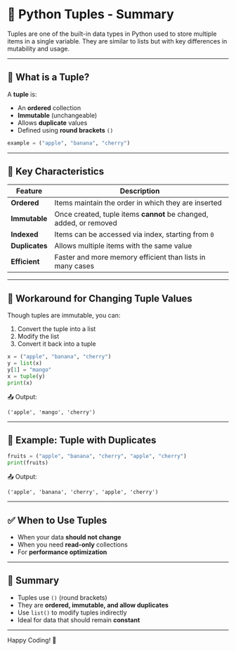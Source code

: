 # 🐍 Python Tuples - Summary

Tuples are one of the built-in data types in Python used to store multiple items in a single variable. They are similar to lists but with key differences in mutability and usage.

---

## 📌 What is a Tuple?

A **tuple** is:
- An **ordered** collection
- **Immutable** (unchangeable)
- Allows **duplicate** values
- Defined using **round brackets** `()`

```python
example = ("apple", "banana", "cherry")
```

---

## 🧠 Key Characteristics

| Feature          | Description                                                                 |
|------------------|-----------------------------------------------------------------------------|
| **Ordered**      | Items maintain the order in which they are inserted                         |
| **Immutable**    | Once created, tuple items **cannot** be changed, added, or removed          |
| **Indexed**      | Items can be accessed via index, starting from `0`                          |
| **Duplicates**   | Allows multiple items with the same value                                   |
| **Efficient**    | Faster and more memory efficient than lists in many cases                   |

---

## 🔄 Workaround for Changing Tuple Values

Though tuples are immutable, you can:
1. Convert the tuple into a list
2. Modify the list
3. Convert it back into a tuple

```python
x = ("apple", "banana", "cherry")
y = list(x)
y[1] = "mango"
x = tuple(y)
print(x)
```

📤 Output:
```
('apple', 'mango', 'cherry')
```

---

## 🧪 Example: Tuple with Duplicates

```python
fruits = ("apple", "banana", "cherry", "apple", "cherry")
print(fruits)
```

📤 Output:
```
('apple', 'banana', 'cherry', 'apple', 'cherry')
```

---

## ✅ When to Use Tuples

- When your data **should not change**
- When you need **read-only** collections
- For **performance optimization**

---

## 📝 Summary

- Tuples use `()` (round brackets)
- They are **ordered, immutable, and allow duplicates**
- Use `list()` to modify tuples indirectly
- Ideal for data that should remain **constant**

---

Happy Coding! 🚀
